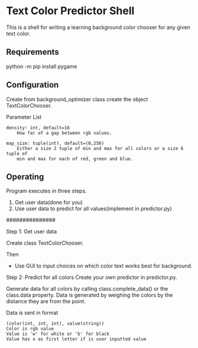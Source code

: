 # Text Color Predictor Shell
This is a shell for writing a learning background color chooser for any given text color.

## Requirements
python -m pip install pygame

## Configuration
Create from background_optimizer class create the object TextColorChooser.

Parameter List

    density: int, default=16
        How far of a gap between rgb values.
        
    map_size: tuple(int), default=(0,256) 
        Either a size 2 tuple of min and max for all colors or a size 6 tuple of
        min and max for each of red, green and blue.

## Operating
Program executes in three steps.
1. Get user data(done for you)
2. Use user data to predict for all values(implement in predictor.py)

###############

Step 1: Get user data

Create class TextColorChooser.

Then 
- Use GUI to input choices on which color text works best for background. 

Step 2: Predict for all colors
Create your own predictor in predictor.py.

Generate data for all colors by calling class.complete_data() or the class.data property.
Data is generated by weighing the colors by the distance they are from the point.

Data is sent in format

    (color(int, int, int), value(string))
    Color is rgb value
    Value is 'w' for white or 'b' for black
    Value has x as first letter if is user inputted value
